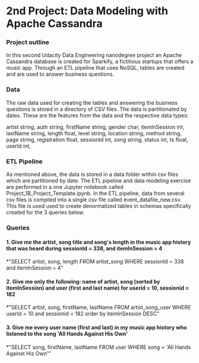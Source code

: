 # 2nd Project: Data Modeling with Apache Cassandra

### Project outline
In this second Udacity Data Engineering nanodegree project an Apache Cassandra database is created for Sparkify, a fictitious startups that offers a music app. Through an ETL pipeline that uses NoSQL, tables are created and are used to answer business questions. 

### Data

The raw data used for creating the tables and answering the business questions is stored in a directory of CSV files. The data is partitionated by dates. These are the features from the data and the respective data types:

artist string,
auth string,
firstName string,
gender char,
itemInSession int,
lastName string,
length float,
level string,
location string,
method string,
page string,
registration float,
sessionId int,
song string,
status int,
ts float,
userId int,

### ETL Pipeline

As mentioned above, the data is stored in a data folder within csv files which are partitioned by date. The ETL pipeline and data modeling exercise are performed in a one Jupyter notebook called Project_1B_Project_Template.ipynb. In the ETL pipeline, data from several csv files is compiled into a single csv file called event_datafile_new.csv. This file is used used to create denormalized tables in schemas specifically created for the 3 queries below.

 ### Queries
 
#### 1. Give me the artist, song title and song's length in the music app history that was heard during sessionId = 338, and itemInSession = 4
*"SELECT artist, song, length FROM artist_song WHERE sessionId = 338 and itemInSession = 4"

#### 2. Give me only the following: name of artist, song (sorted by itemInSession) and user (first and last name) for userid = 10, sessionid = 182
*"SELECT artist, song, firstName, lastName FROM artist_song_user WHERE userId = 10 and sessionid = 182 order by itemInSession DESC"

#### 3. Give me every user name (first and last) in my music app history who listened to the song 'All Hands Against His Own'
*"SELECT song, firstName, lastName FROM user WHERE song = 'All Hands Against His Own'"
  






